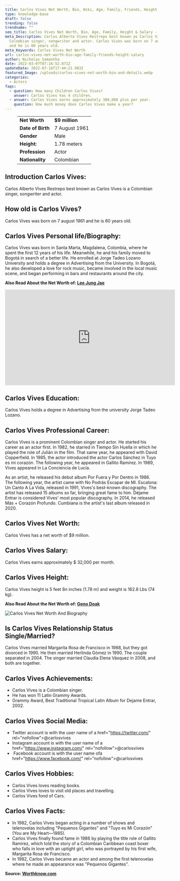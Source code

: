 ```yaml
---
title: Carlos Vives Net Worth, Bio, Wiki, Age, Family, Friends, Height & Salary
type: knowledge-base
draft: false
trending: false
trendname: ""
seo_title: Carlos Vives Net Worth, Bio, Age, Family, Height & Salary - WorthKnow
meta_Description: Carlos Alberto Vives Restrepo best known as Carlos Vives is a
  Colombian singer, songwriter and actor. Carlos Vives was born on 7 august 1961
  and he is 60 years old.
meta_Keywords: Carlos Vives Net Worth
url: carlos-vives-net-worth-bio-age-family-friends-height-salary
author: Nicholas Samantha
date: 2022-03-07T07:16:52.871Z
updateDate: 2022-07-16T17:44:21.903Z
featured_Image: /uploads/carlos-vives-net-worth-bio-and-details.webp
categories:
  - Actors
faqs:
  - question: How many Children Carlos Vives?
    answer: Carlos Vives has 4 children.
  - answer: Carlos Vives earns approximately 380,000 plus per year.
    question: How much money does Carlos Vives make a year?
---
```

<figure class="wp-block-table is-style-stripes">
  <table>
    <tbody>
      <tr>
        <td>
          <strong>Net Worth</strong>
        </td>
        <td>
          <strong>$9 million</strong>
        </td>
      </tr>
      <tr>
        <td>
          <strong>Date of Birth</strong>
        </td>
        <td>7 August 1961</td>
      </tr>
      <tr>
        <td>
          <strong>Gender</strong>
        </td>
        <td>Male</td>
      </tr>
      <tr>
        <td>
          <strong>Height:</strong>
        </td>
        <td>1.78 meters</td>
      </tr>
      <tr>
        <td>
          <strong>Profession</strong>
        </td>
        <td>Actor</td>
      </tr>
      <tr>
        <td>
          <strong>Nationality</strong>
        </td>
        <td>Colombian</td>
      </tr>
    </tbody>
  </table>
</figure>

## Introduction Carlos Vives:

Carlos Alberto Vives Restrepo best known as Carlos Vives is a Colombian singer, songwriter and actor.

## How old is Carlos Vives?

Carlos Vives was born on 7 august 1961 and he is 60 years old.

## Carlos Vives Personal life/Biography:

Carlos Vives was born in Santa Marta, Magdalena, Colombia, where he spent the first 12 years of his life. Meanwhile, he and his family moved to Bogotá in search of a better life. He enrolled at Jorge Tadeo Lozano University and holds a degree in Advertising from the University. In Bogotá, he also developed a love for rock music, became involved in the local music scene, and began performing in bars and restaurants around the city.

**Also Read About the Net Worth of: <a href="https://worthknow.com/lee-jung-jae-net-worth-bio-wiki-age-family-friends-height-salary/" target="_blank" rel="noopener">Lee Jung Jae</a>**

<iframe width="560" height="315" src="https://www.youtube.com/embed/4qsMw5s-55w" title="YouTube video player" frameborder="0" allow="accelerometer; autoplay; clipboard-write; encrypted-media; gyroscope; picture-in-picture" allowfullscreen></iframe>

## Carlos Vives Education:

Carlos Vives holds a degree in Advertising from the university Jorge Tadeo Lozano. 

## Carlos Vives Professional Career:

Carlos Vives is a prominent Colombian singer and actor. He started his career as an actor first. In 1982, he starred in Tiempo Sin Huella in which he played the role of Julián in the film. That same year, he appeared with David Copperfield. In 1985, the actor introduced the actor Carlos Sánchez in Tuyo es mi corazón. The following year, he appeared in Gallito Ramírez. In 1989, Vives appeared in La Conciencia de Lucía.

As an artist, he released his debut album Por Fuera y Por Dentro in 1986. The following year, the artist came with No Podrás Escapar de Mí. Escalona: Un Canto A La Vida, released in 1991, Vives's best-known discography. The artist has released 15 albums so far, bringing great fame to him. Déjame Entrar is considered Vives' most popular discography. In 2014, he released Más + Corazón Profundo. Cumbiana is the artist's last album released in 2020.

## Carlos Vives Net Worth:

Carlos Vives has a net worth of $9 million.

## Carlos Vives Salary:

Carlos Vives earns approximately $ 32,000 per month.

## Carlos Vives Height:

Carlos Vives height is 5 feet 8n inches (1.78 m) and weight is 162.8 Lbs (74 kg).

**Also Read About the Net Worth of: <a href="https://worthknow.com/geno-doak-net-worth-bio-wiki-age-family-friends-height-salary/" target="_blank" rel="noopener">Geno Doak</a>**

![Carlos Vives Net Worth And Biography](/uploads/carlos-vives-.webp)

## Is Carlos Vives Relationship Status Single/Married?

Carlos Vives married Margarita Rosa de Francisco in 1988, but they got divorced in 1990. He then married Herlinda Gómez in 1990. The couple separated in 2004. The singer married Claudia Elena Vásquez in 2008, and both are together.

## Carlos Vives Achievements:

* Carlos Vives is a Colombian singer.
* He has won 11 Latin Grammy Awards.
* Grammy Award, Best Traditional Tropical Latin Album for Dejame Entrar, 2002.

## Carlos Vives Social Media:

* Twitter account is with the user name of a href="[](https://bbquing.com/)https://twitter.com/" rel="nofollow">@carlosvives</a>
* Instagram account is with the user name of a href="[](https://bbquing.com/)https://www.instagram.com/" rel="nofollow">@carlosvives</a>
*  Facebook account is with the user name ofa href="[](https://bbquing.com/)https://www.facebook.com/" rel="nofollow">@carlosvives</a>

## Carlos Vives Hobbies:

* Carlos Vives loves reading books.
* Carlos Vives loves to visit old places and travelling.
* Carlos Vives fond of Cars.

## Carlos Vives Facts:

* In 1982, Carlos Vives began acting in a number of shows and telenovelas including "Pequenos Gigantes" and "Tuyo es Mi Corazón" (You are My Heart—1985).
* Carlos Vives finally found fame in 1986 by playing the title role of Gallito Ramirez, which told the story of a Colombian Caribbean coast boxer who falls in love with an uptight girl, who was portrayed by his first wife, Margarita Rosa de Francisco.
* In 1982, Carlos Vives became an actor and among the first telenovelas where he made an appearance was "Pequenos Gigantes".

**Source: <a href="https://worthknow.com/" target="_blank" rel="noopener">Worthknow.com</a>**